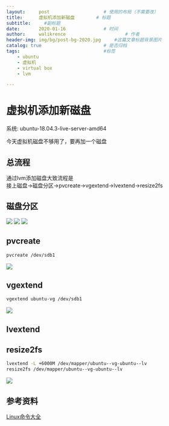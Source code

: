 ```yaml
---
layout:     post   				    # 使用的布局（不需要改）
title:      虚拟机添加新磁盘   		# 标题
subtitle:     #副标题
date:       2020-01-16 				# 时间
author:     walikrence 						# 作者
header-img: img/bg/post-bg-2020.jpg 	#这篇文章标题背景图片
catalog: true 						# 是否归档
tags:								#标签
    - ubuntu
    - 虚拟机
    - virtual box
    - lvm

---
```


# 虚拟机添加新磁盘

系统: ubuntu-18.04.3-live-server-amd64

今天虚拟机磁盘不够用了，要再加一个磁盘
## 总流程
通过lvm添加磁盘大致流程是 　<br>
接上磁盘->磁盘分区->pvcreate->vgextend->lvextend->resize2fs

## 磁盘分区
![](../../../../img/虚拟机添加新磁盘/1.png)
![](../../../../img/虚拟机添加新磁盘/2.png)
![](../../../../img/虚拟机添加新磁盘/3.png)
## pvcreate
```sh 
pvcreate /dev/sdb1
```
![](../../../../img/虚拟机添加新磁盘/4.png)
## vgextend
```sh 
vgextend ubuntu-vg /dev/sdb1 
```
![](../../../../img/虚拟机添加新磁盘/5.png)
## lvextend
## resize2fs
```sh 
lvextend -L +6000M /dev/mapper/ubuntu--vg-ubuntu--lv
resize2fs /dev/mapper/ubuntu--vg-ubuntu--lv
```
![](../../../../img/虚拟机添加新磁盘/6.png)

## 参考资料

[Linux命令大全](https://man.linuxde.net/pvcreate)